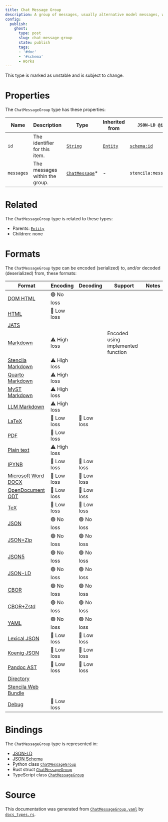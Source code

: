 ```yaml
---
title: Chat Message Group
description: A group of messages, usually alternative model messages, within a `Chat`.
config:
  publish:
    ghost:
      type: post
      slug: chat-message-group
      state: publish
      tags:
      - '#doc'
      - '#schema'
      - Works
---
```


This type is marked as unstable and is subject to change.

# Properties

The `ChatMessageGroup` type has these properties:

| Name       | Description                    | Type                                                                           | Inherited from                                                     | `JSON-LD @id`                        | Aliases   |
| ---------- | ------------------------------ | ------------------------------------------------------------------------------ | ------------------------------------------------------------------ | ------------------------------------ | --------- |
| `id`       | The identifier for this item.  | [`String`](https://stencila.ghost.io/docs/reference/schema/string)             | [`Entity`](https://stencila.ghost.io/docs/reference/schema/entity) | [`schema:id`](https://schema.org/id) | -         |
| `messages` | The messages within the group. | [`ChatMessage`](https://stencila.ghost.io/docs/reference/schema/chat-message)* | -                                                                  | `stencila:messages`                  | `message` |

# Related

The `ChatMessageGroup` type is related to these types:

- Parents: [`Entity`](https://stencila.ghost.io/docs/reference/schema/entity)
- Children: none

# Formats

The `ChatMessageGroup` type can be encoded (serialized) to, and/or decoded (deserialized) from, these formats:

| Format                                                                       | Encoding     | Decoding   | Support                            | Notes |
| ---------------------------------------------------------------------------- | ------------ | ---------- | ---------------------------------- | ----- |
| [DOM HTML](https://stencila.ghost.io/docs/reference/formats/dom.html)        | 🟢 No loss    |            |                                    |
| [HTML](https://stencila.ghost.io/docs/reference/formats/html)                | 🔷 Low loss   |            |                                    |
| [JATS](https://stencila.ghost.io/docs/reference/formats/jats)                |              |            |                                    |
| [Markdown](https://stencila.ghost.io/docs/reference/formats/md)              | ⚠️ High loss |            | Encoded using implemented function |
| [Stencila Markdown](https://stencila.ghost.io/docs/reference/formats/smd)    | ⚠️ High loss |            |                                    |
| [Quarto Markdown](https://stencila.ghost.io/docs/reference/formats/qmd)      | ⚠️ High loss |            |                                    |
| [MyST Markdown](https://stencila.ghost.io/docs/reference/formats/myst)       | ⚠️ High loss |            |                                    |
| [LLM Markdown](https://stencila.ghost.io/docs/reference/formats/llmd)        | ⚠️ High loss |            |                                    |
| [LaTeX](https://stencila.ghost.io/docs/reference/formats/latex)              | 🔷 Low loss   | 🔷 Low loss |                                    |
| [PDF](https://stencila.ghost.io/docs/reference/formats/pdf)                  | 🔷 Low loss   |            |                                    |
| [Plain text](https://stencila.ghost.io/docs/reference/formats/text)          | ⚠️ High loss |            |                                    |
| [IPYNB](https://stencila.ghost.io/docs/reference/formats/ipynb)              | 🔷 Low loss   | 🔷 Low loss |                                    |
| [Microsoft Word DOCX](https://stencila.ghost.io/docs/reference/formats/docx) | 🔷 Low loss   | 🔷 Low loss |                                    |
| [OpenDocument ODT](https://stencila.ghost.io/docs/reference/formats/odt)     | 🔷 Low loss   | 🔷 Low loss |                                    |
| [TeX](https://stencila.ghost.io/docs/reference/formats/tex)                  | 🔷 Low loss   | 🔷 Low loss |                                    |
| [JSON](https://stencila.ghost.io/docs/reference/formats/json)                | 🟢 No loss    | 🟢 No loss  |                                    |
| [JSON+Zip](https://stencila.ghost.io/docs/reference/formats/json.zip)        | 🟢 No loss    | 🟢 No loss  |                                    |
| [JSON5](https://stencila.ghost.io/docs/reference/formats/json5)              | 🟢 No loss    | 🟢 No loss  |                                    |
| [JSON-LD](https://stencila.ghost.io/docs/reference/formats/jsonld)           | 🟢 No loss    | 🟢 No loss  |                                    |
| [CBOR](https://stencila.ghost.io/docs/reference/formats/cbor)                | 🟢 No loss    | 🟢 No loss  |                                    |
| [CBOR+Zstd](https://stencila.ghost.io/docs/reference/formats/cbor.zstd)      | 🟢 No loss    | 🟢 No loss  |                                    |
| [YAML](https://stencila.ghost.io/docs/reference/formats/yaml)                | 🟢 No loss    | 🟢 No loss  |                                    |
| [Lexical JSON](https://stencila.ghost.io/docs/reference/formats/lexical)     | 🔷 Low loss   | 🔷 Low loss |                                    |
| [Koenig JSON](https://stencila.ghost.io/docs/reference/formats/koenig)       | 🔷 Low loss   | 🔷 Low loss |                                    |
| [Pandoc AST](https://stencila.ghost.io/docs/reference/formats/pandoc)        | 🔷 Low loss   | 🔷 Low loss |                                    |
| [Directory](https://stencila.ghost.io/docs/reference/formats/directory)      |              |            |                                    |
| [Stencila Web Bundle](https://stencila.ghost.io/docs/reference/formats/swb)  |              |            |                                    |
| [Debug](https://stencila.ghost.io/docs/reference/formats/debug)              | 🔷 Low loss   |            |                                    |

# Bindings

The `ChatMessageGroup` type is represented in:

- [JSON-LD](https://stencila.org/ChatMessageGroup.jsonld)
- [JSON Schema](https://stencila.org/ChatMessageGroup.schema.json)
- Python class [`ChatMessageGroup`](https://github.com/stencila/stencila/blob/main/python/python/stencila/types/chat_message_group.py)
- Rust struct [`ChatMessageGroup`](https://github.com/stencila/stencila/blob/main/rust/schema/src/types/chat_message_group.rs)
- TypeScript class [`ChatMessageGroup`](https://github.com/stencila/stencila/blob/main/ts/src/types/ChatMessageGroup.ts)

# Source

This documentation was generated from [`ChatMessageGroup.yaml`](https://github.com/stencila/stencila/blob/main/schema/ChatMessageGroup.yaml) by [`docs_types.rs`](https://github.com/stencila/stencila/blob/main/rust/schema-gen/src/docs_types.rs).
